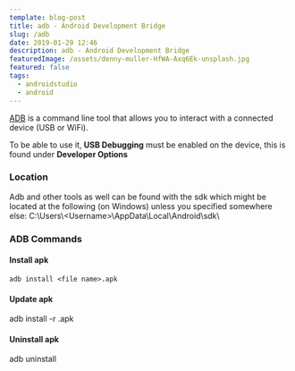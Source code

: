 ```yaml
---
template: blog-post
title: adb - Android Development Bridge
slug: /adb
date: 2019-01-29 12:46
description: adb - Android Development Bridge
featuredImage: /assets/denny-muller-HfWA-Axq6Ek-unsplash.jpg
featured: false
tags:
  - androidstudio
  - android
---
```


[ADB](https://developer.android.com/studio/command-line/adb) is a command line tool that allows you to interact with a connected device (USB or WiFi).

To be able to use it, **USB Debugging** must be enabled on the device, this is found under **Developer Options**

<!--more-->

### Location

Adb and other tools as well can be found with the sdk which might be located at the following (on Windows) unless you specified somewhere else:
C:\Users\\\<Username>\AppData\Local\Android\sdk\

### ADB Commands

#### Install apk

```
adb install <file name>.apk
```

#### Update apk

adb install -r <file name>.apk

#### Uninstall apk

adb uninstall <package name>
